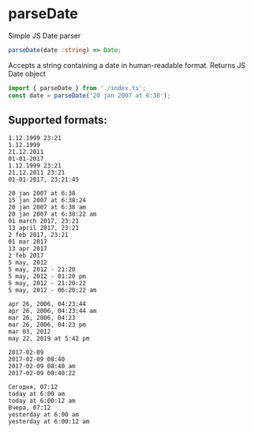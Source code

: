 # parseDate
Simple JS Date parser

```typescript
parseDate(date :string) => Date;
```
Accepts a string containing a date in human-readable format.
Returns JS Date object


```typescript
import { parseDate } from './index.ts';
const date = parseDate('20 jan 2007 at 6:38');
```

## Supported formats:
```
1.12.1999 23:21
1.12.1999
21.12.2011
01-01-2017
1.12.1999 23:21
21.12.2011 23:21
01-01-2017, 23:21:45

20 jan 2007 at 6:38
15 jan 2007 at 6:38:24
20 jan 2007 at 6:38 am
20 jan 2007 at 6:38:22 am
01 march 2017, 23:21
13 april 2017, 23:21
2 feb 2017, 23:21
01 mar 2017
13 apr 2017
2 feb 2017
5 may, 2012
5 may, 2012 - 21:20
5 may, 2012 - 01:20 pm
5 may, 2012 - 21:20:22
5 may, 2012 - 06:20:22 am

apr 26, 2006, 04:23:44
apr 26, 2006, 04:23:44 am
mar 26, 2006, 04:23
mar 26, 2006, 04:23 pm
mar 03, 2012
may 22, 2019 at 5:42 pm

2017-02-09
2017-02-09 08:40
2017-02-09 08:40 am
2017-02-09 08:40:22

Сегодня, 07:12
today at 6:00 am
today at 6:00:12 am
Вчера, 07:12
yesterday at 6:00 am
yesterday at 6:00:12 am
```
